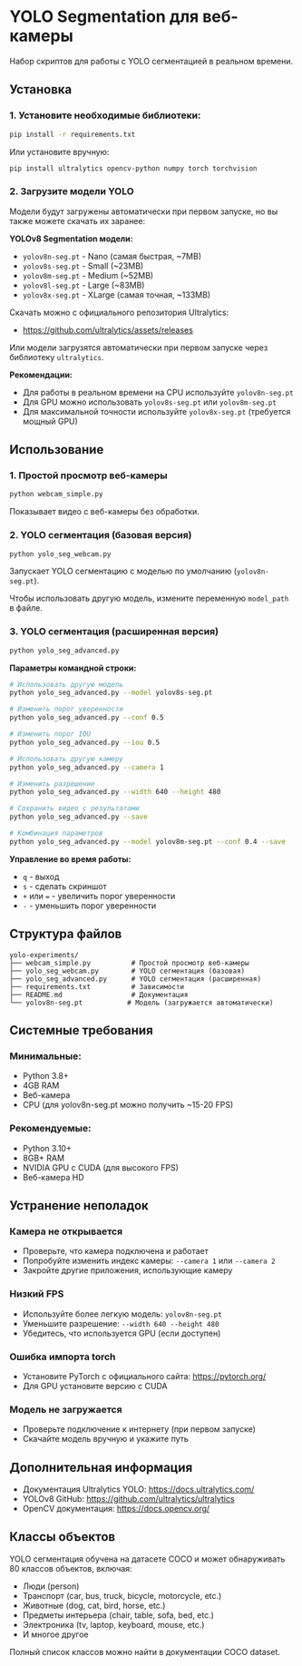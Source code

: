 # YOLO Segmentation для веб-камеры

Набор скриптов для работы с YOLO сегментацией в реальном времени.

## Установка

### 1. Установите необходимые библиотеки:

```bash
pip install -r requirements.txt
```

Или установите вручную:
```bash
pip install ultralytics opencv-python numpy torch torchvision
```

### 2. Загрузите модели YOLO

Модели будут загружены автоматически при первом запуске, но вы также можете скачать их заранее:

**YOLOv8 Segmentation модели:**
- `yolov8n-seg.pt` - Nano (самая быстрая, ~7MB)
- `yolov8s-seg.pt` - Small (~23MB)
- `yolov8m-seg.pt` - Medium (~52MB)
- `yolov8l-seg.pt` - Large (~83MB)
- `yolov8x-seg.pt` - XLarge (самая точная, ~133MB)

Скачать можно с официального репозитория Ultralytics:
- https://github.com/ultralytics/assets/releases

Или модели загрузятся автоматически при первом запуске через библиотеку `ultralytics`.

**Рекомендации:**
- Для работы в реальном времени на CPU используйте `yolov8n-seg.pt`
- Для GPU можно использовать `yolov8s-seg.pt` или `yolov8m-seg.pt`
- Для максимальной точности используйте `yolov8x-seg.pt` (требуется мощный GPU)

## Использование

### 1. Простой просмотр веб-камеры

```bash
python webcam_simple.py
```

Показывает видео с веб-камеры без обработки.

### 2. YOLO сегментация (базовая версия)

```bash
python yolo_seg_webcam.py
```

Запускает YOLO сегментацию с моделью по умолчанию (`yolov8n-seg.pt`).

Чтобы использовать другую модель, измените переменную `model_path` в файле.

### 3. YOLO сегментация (расширенная версия)

```bash
python yolo_seg_advanced.py
```

**Параметры командной строки:**

```bash
# Использовать другую модель
python yolo_seg_advanced.py --model yolov8s-seg.pt

# Изменить порог уверенности
python yolo_seg_advanced.py --conf 0.5

# Изменить порог IOU
python yolo_seg_advanced.py --iou 0.5

# Использовать другую камеру
python yolo_seg_advanced.py --camera 1

# Изменить разрешение
python yolo_seg_advanced.py --width 640 --height 480

# Сохранить видео с результатами
python yolo_seg_advanced.py --save

# Комбинация параметров
python yolo_seg_advanced.py --model yolov8m-seg.pt --conf 0.4 --save
```

**Управление во время работы:**
- `q` - выход
- `s` - сделать скриншот
- `+` или `=` - увеличить порог уверенности
- `-` - уменьшить порог уверенности

## Структура файлов

```
yolo-experiments/
├── webcam_simple.py          # Простой просмотр веб-камеры
├── yolo_seg_webcam.py        # YOLO сегментация (базовая)
├── yolo_seg_advanced.py      # YOLO сегментация (расширенная)
├── requirements.txt          # Зависимости
├── README.md                 # Документация
└── yolov8n-seg.pt           # Модель (загружается автоматически)
```

## Системные требования

### Минимальные:
- Python 3.8+
- 4GB RAM
- Веб-камера
- CPU (для yolov8n-seg.pt можно получить ~15-20 FPS)

### Рекомендуемые:
- Python 3.10+
- 8GB+ RAM
- NVIDIA GPU с CUDA (для высокого FPS)
- Веб-камера HD

## Устранение неполадок

### Камера не открывается
- Проверьте, что камера подключена и работает
- Попробуйте изменить индекс камеры: `--camera 1` или `--camera 2`
- Закройте другие приложения, использующие камеру

### Низкий FPS
- Используйте более легкую модель: `yolov8n-seg.pt`
- Уменьшите разрешение: `--width 640 --height 480`
- Убедитесь, что используется GPU (если доступен)

### Ошибка импорта torch
- Установите PyTorch с официального сайта: https://pytorch.org/
- Для GPU установите версию с CUDA

### Модель не загружается
- Проверьте подключение к интернету (при первом запуске)
- Скачайте модель вручную и укажите путь

## Дополнительная информация

- Документация Ultralytics YOLO: https://docs.ultralytics.com/
- YOLOv8 GitHub: https://github.com/ultralytics/ultralytics
- OpenCV документация: https://docs.opencv.org/

## Классы объектов

YOLO сегментация обучена на датасете COCO и может обнаруживать 80 классов объектов, включая:
- Люди (person)
- Транспорт (car, bus, truck, bicycle, motorcycle, etc.)
- Животные (dog, cat, bird, horse, etc.)
- Предметы интерьера (chair, table, sofa, bed, etc.)
- Электроника (tv, laptop, keyboard, mouse, etc.)
- И многое другое

Полный список классов можно найти в документации COCO dataset.

